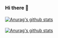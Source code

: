 ### Hi there 👋

#### 
[![Anurag's github stats](https://github-readme-stats.vercel.app/api?username=Shm1dt-aka-Otto&show_icons=true&theme=synthwave)](https://github.com/anuraghazra/github-readme-stats)
#### 
[![Anurag's github stats](https://github-readme-stats.vercel.app/api/top-langs/?username=Shm1dt-aka-Otto&show_icons=true&theme=synthwave&layout=compact)](https://github.com/anuraghazra/github-readme-stats)

<!--
**Shm1dt-aka-Otto/Shm1dt-aka-Otto** is a ✨ _special_ ✨ repository because its `README.md` (this file) appears on your GitHub profile.

Here are some ideas to get you started:

- 🔭 I’m currently working on ...
- 🌱 I’m currently learning ...
- 👯 I’m looking to collaborate on ...
- 🤔 I’m looking for help with ...
- 💬 Ask me about ...
- 📫 How to reach me: ...
- 😄 Pronouns: ...
- ⚡ Fun fact: ...
-->
